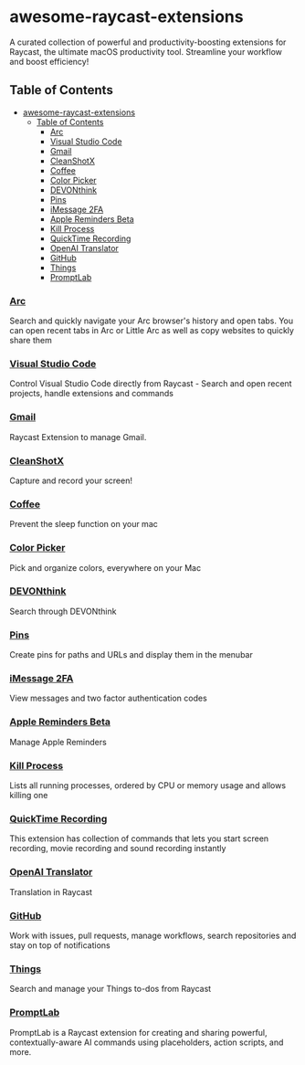 # awesome-raycast-extensions
A curated collection of powerful and productivity-boosting extensions for Raycast, the ultimate macOS productivity tool. Streamline your workflow and boost efficiency!

<!-- START doctoc generated TOC please keep comment here to allow auto update -->
<!-- DON'T EDIT THIS SECTION, INSTEAD RE-RUN doctoc TO UPDATE -->
## Table of Contents

- [awesome-raycast-extensions](#awesome-raycast-extensions)
  - [Table of Contents](#table-of-contents)
    - [Arc](#arc)
    - [Visual Studio Code](#visual-studio-code)
    - [Gmail](#gmail)
    - [CleanShotX](#cleanshotx)
    - [Coffee](#coffee)
    - [Color Picker](#color-picker)
    - [DEVONthink](#devonthink)
    - [Pins](#pins)
    - [iMessage 2FA](#imessage-2fa)
    - [Apple Reminders Beta](#apple-reminders-beta)
    - [Kill Process](#kill-process)
    - [QuickTime Recording](#quicktime-recording)
    - [OpenAI Translator](#openai-translator)
    - [GitHub](#github)
    - [Things](#things)
    - [PromptLab](#promptlab)
### [Arc](https://www.raycast.com/the-browser-company/arc)
Search and quickly navigate your Arc browser's history and open tabs. You can open recent tabs in Arc or Little Arc as well as copy websites to quickly share them

### [Visual Studio Code](https://www.raycast.com/thomas/visual-studio-code)
Control Visual Studio Code directly from Raycast - Search and open recent projects, handle extensions and commands

### [Gmail](https://raycast.com/tonka3000/gmail)
Raycast Extension to manage Gmail.

### [CleanShotX](https://raycast.com/Aayush9029/cleanshotx)
Capture and record your screen!

### [Coffee](https://raycast.com/mooxl/coffee)
Prevent the sleep function on your mac

### [Color Picker](https://raycast.com/thomas/color-picker)
Pick and organize colors, everywhere on your Mac

### [DEVONthink](https://raycast.com/bgnfu7re/devonthink)
Search through DEVONthink

### [Pins](https://raycast.com/HelloImSteven/pins)
Create pins for paths and URLs and display them in the menubar

### [iMessage 2FA](https://raycast.com/yuercl/imessage-2fa)
View messages and two factor authentication codes

### [Apple Reminders Beta](https://raycast.com/raycast/reminders)
Manage Apple Reminders

### [Kill Process](https://raycast.com/rolandleth/kill-process)
Lists all running processes, ordered by CPU or memory usage and allows killing one

### [QuickTime Recording](https://raycast.com/pradeepb28/quicktime)
This extension has collection of commands that lets you start screen recording, movie recording
and sound recording instantly

### [OpenAI Translator](https://raycast.com/douo/openai-translator)
Translation in Raycast

### [GitHub](https://raycast.com/raycast/github)
Work with issues, pull requests, manage workflows, search repositories and stay on top of notifications

### [Things](https://raycast.com/loris/things)
Search and manage your Things to-dos from Raycast

### [PromptLab](https://raycast.com/HelloImSteven/promptlab)
PromptLab is a Raycast extension for creating and sharing powerful, contextually-aware AI commands using placeholders, action scripts, and more.